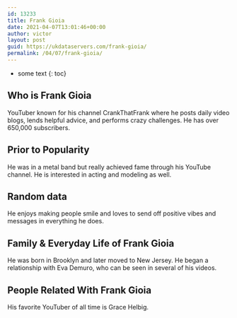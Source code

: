 ```yaml
---
id: 13233
title: Frank Gioia
date: 2021-04-07T13:01:46+00:00
author: victor
layout: post
guid: https://ukdataservers.com/frank-gioia/
permalink: /04/07/frank-gioia/
---
```


* some text
{: toc}


## Who is Frank Gioia



YouTuber known for his channel CrankThatFrank where he posts daily video blogs, lends helpful advice, and performs crazy challenges. He has over 650,000 subscribers. 

                
                
                
## Prior to Popularity



He was in a metal band but really achieved fame through his YouTube channel. He is interested in acting and modeling as well.

                
                
                
## Random data



He enjoys making people smile and loves to send off positive vibes and messages in everything he does.

                
                
                
## Family & Everyday Life of Frank Gioia



He was born in Brooklyn and later moved to New Jersey. He began a relationship with Eva Demuro, who can be seen in several of his videos.

                
                
                
## People Related With Frank Gioia



His favorite YouTuber of all time is Grace Helbig.

                
              
            
          
          
          